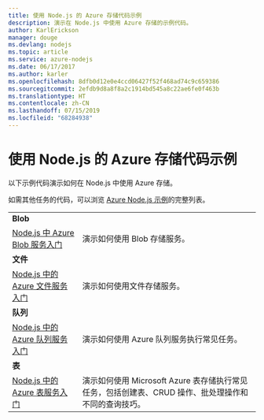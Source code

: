 ```yaml
---
title: 使用 Node.js 的 Azure 存储代码示例
description: 演示在 Node.js 中使用 Azure 存储的示例代码。
author: KarlErickson
manager: douge
ms.devlang: nodejs
ms.topic: article
ms.service: azure-nodejs
ms.date: 06/17/2017
ms.author: karler
ms.openlocfilehash: 8dfb0d12e0e4ccd06427f52f468ad74c9c659386
ms.sourcegitcommit: 2efdb9d8a8f8a2c1914bd545a8c22ae6fe0f463b
ms.translationtype: HT
ms.contentlocale: zh-CN
ms.lasthandoff: 07/15/2019
ms.locfileid: "68284938"
---
```

# <a name="azure-storage-with-nodejs-code-samples"></a>使用 Node.js 的 Azure 存储代码示例

以下示例代码演示如何在 Node.js 中使用 Azure 存储。

如需其他任务的代码，可以浏览 [Azure Node.js 示例](https://azure.microsoft.com/resources/samples/?term=nodejs)的完整列表。


| | |
|---|---|
| **Blob** ||
| [Node.js 中 Azure Blob 服务入门](https://github.com/Azure-Samples/storage-blob-node-getting-started) | 演示如何使用 Blob 存储服务。 |
| **文件** ||
| [Node.js 中的 Azure 文件服务入门](https://azure.microsoft.com/resources/samples/storage-file-node-getting-started/) | 演示如何使用文件存储服务。 |
| **队列** ||
| [Node.js 中的 Azure 队列服务入门](https://azure.microsoft.com/resources/samples/storage-queue-node-getting-started/) | 演示如何使用 Azure 队列服务执行常见任务。 |
| **表** ||
| [Node.js 中的 Azure 表服务入门](https://azure.microsoft.com/resources/samples/storage-table-node-getting-started/) | 演示如何使用 Microsoft Azure 表存储执行常见任务，包括创建表、CRUD 操作、批处理操作和不同的查询技巧。 |

